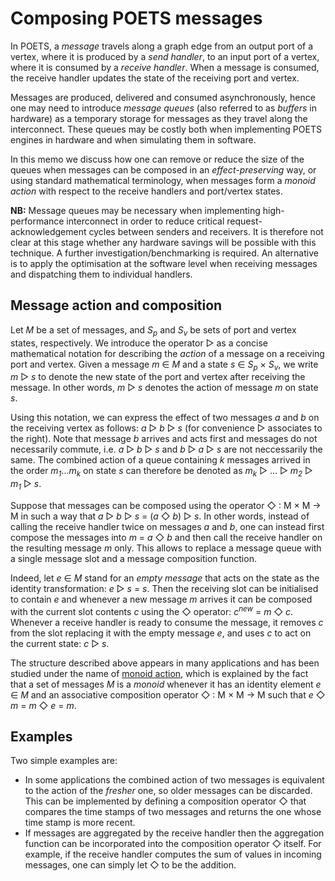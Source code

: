 # Composing POETS messages

In POETS, a _message_ travels along a graph edge from an output port of a vertex, where
it is produced by a _send handler_, to an input port of a vertex, where it is consumed
by a _receive handler_. When a message is consumed, the receive handler updates the state
of the receiving port and vertex.

Messages are produced, delivered and consumed asynchronously, hence one may need to
introduce _message queues_ (also referred to as _buffers_ in hardware) as a temporary
storage for messages as they travel along the interconnect. These queues may be costly
both when implementing POETS engines in hardware and when simulating them in software.

In this memo we discuss how one can remove or reduce the size of the queues when messages
can be composed in an _effect-preserving_ way, or using standard mathematical terminology,
when messages form a _monoid action_ with respect to the receive handlers and port/vertex
states.

**NB:** Message queues may be necessary when implementing high-performance interconnect
in order to reduce critical request-acknowledgement cycles between senders and receivers.
It is therefore not clear at this stage whether any hardware savings will be possible
with this technique. A further investigation/benchmarking is required. An alternative is
to apply the optimisation at the software level when receiving messages and dispatching them
to individual handlers.

## Message action and composition

Let _M_ be a set of messages, and _S<sub>p</sub>_ and _S<sub>v</sub>_ be sets of
port and vertex states, respectively. We introduce the operator ▷ as a concise
mathematical notation for describing the _action_ of a message on a receiving port and
vertex. Given a message _m_ ∈ _M_ and a state _s_ ∈ _S<sub>p</sub>_ × _S<sub>v</sub>_,
we write _m_ ▷ _s_ to denote the new state of the port and vertex after receiving the 
message. In other words, _m_ ▷ _s_ denotes the action of message _m_ on state _s_.

Using this notation, we can express the effect of two messages _a_ and _b_ on the receiving
vertex as follows: _a_ ▷ _b_ ▷ _s_ (for convenience ▷ associates to the right). Note that 
message _b_ arrives and acts first and messages do not necessarily commute, i.e. _a_ ▷ _b_ ▷ _s_
and _b_ ▷ _a_ ▷ _s_ are not neccessarily the same.
The combined action of a queue containing _k_ messages arrived in the order
_m<sub>1</sub>_..._m<sub>k</sub>_ on state _s_ can therefore be denoted as
_m<sub>k</sub>_ ▷ ... ▷ _m<sub>2</sub>_ ▷ _m<sub>1</sub>_ ▷ _s_.

Suppose that messages can be composed using the operator ◇ : M × M → M in such a way that
_a_ ▷ _b_ ▷ _s_ = (_a_ ◇ _b_) ▷ _s_.
In other words, instead of calling the receive handler twice on messages _a_ and _b_, one can
instead first compose the messages into _m_ = _a_ ◇ _b_ and then call the receive handler on
the resulting message _m_ only. This allows to replace a message queue with a single message
slot and a message composition function.

Indeed, let _e_ ∈ _M_ stand for an _empty message_ that acts on the state as the identity
transformation: _e_ ▷ _s_ = _s_.
Then the receiving slot can be initialised to contain _e_ and whenever a new message _m_ arrives
it can be composed with the current slot contents _c_ using the ◇ operator: _c<sup>new</sup>_ = _m_ ◇ _c_.
Whenever a receive handler is ready to consume the message, it removes _c_ from the slot
replacing it with the empty message _e_, and uses _c_ to act on the current state: _c_ ▷ _s_.

The structure described above appears in many applications and has been studied under the name
of [monoid action](https://en.wikipedia.org/wiki/Semigroup_action), which is explained by the
fact that a set of messages _M_ is a _monoid_ whenever it has an identity element _e_ ∈ _M_ and
an associative composition operator ◇ : M × M → M such that _e_ ◇ _m_ = _m_ ◇ _e_ = _m_. 

## Examples

Two simple examples are:
* In some applications the combined action of two messages is equivalent to the action of the 
_fresher_ one, so older messages can be discarded. This can be implemented by defining a
composition operator ◇ that compares the time stamps of two messages and returns the one whose
time stamp is more recent.
* If messages are aggregated by the receive handler then the aggregation function can be
incorporated into the composition operator ◇ itself. For example, if the receive handler
computes the sum of values in incoming messages, one can simply let ◇ to be the addition.
